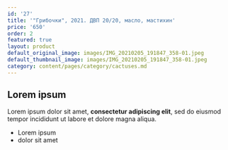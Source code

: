 ```yaml
---
id: '27'
title: '"Грибочки", 2021. ДВП 20/20, масло, мастихин'
price: '650'
order: 2
featured: true
layout: product
default_original_image: images/IMG_20210205_191847_358-01.jpeg
default_thumbnail_image: images/IMG_20210205_191847_358-01.jpeg
category: content/pages/category/cactuses.md
---
```

## Lorem ipsum

Lorem ipsum dolor sit amet, **consectetur adipiscing elit**, sed do eiusmod tempor incididunt ut labore et dolore magna aliqua.

- Lorem ipsum
- dolor sit amet
